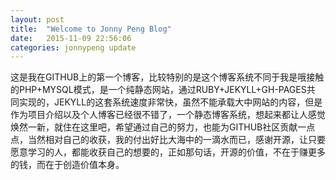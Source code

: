 ```yaml
---
layout: post
title:  "Welcome to Jonny Peng Blog"
date:   2015-11-09 22:56:06
categories: jonnypeng update
---
```

这是我在GITHUB上的第一个博客，比较特别的是这个博客系统不同于我是哦接触的PHP+MYSQL模式，是一个纯静态网站，通过RUBY+JEKYLL+GH-PAGES共 同实现的，JEKYLL的这套系统速度非常快，虽然不能承载大中网站的内容，但是作为项目介绍以及个人博客已经很不错了，一个静态博客系统，想起来都让人感觉焕然一新，就住在这里吧，希望通过自己的努力，也能为GITHUB社区贡献一点点，当然相对自己的收获，我的付出好比大海中的一滴水而已，感谢开源，让只要愿意学习的人，都能收获自己的想要的，正如那句话，开源的价值，不在于赚更多的钱，而在于创造价值本身。

